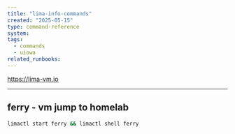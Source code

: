 ```yaml
---
title: "lima-info-commands"
created: "2025-05-15"
type: command-reference
system: 
tags:
  - commands
  - uiowa
related_runbooks:
---
```

https://lima-vm.io

---
## ferry - vm jump to homelab

```sh
limactl start ferry && limactl shell ferry
```


